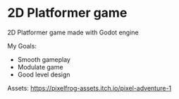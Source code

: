 # 2D Platformer game
2D Platformer game made with Godot engine

My Goals:
- Smooth gameplay
- Modulate game
- Good level design

Assets: https://pixelfrog-assets.itch.io/pixel-adventure-1
